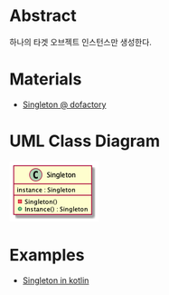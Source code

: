 # Abstract

하나의 타겟 오브젝트 인스턴스만 생성한다.

# Materials

* [Singleton @ dofactory](https://www.dofactory.com/net/singleton-design-pattern)

# UML Class Diagram

![](singleton.png)

# Examples

* [Singleton in kotlin](/kotlin/kotlin_design_pattern/singleton.md)
